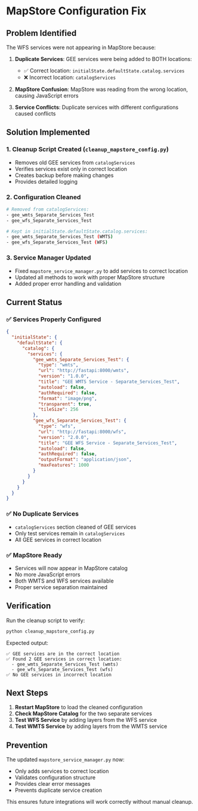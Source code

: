 # MapStore Configuration Fix

## Problem Identified

The WFS services were not appearing in MapStore because:

1. **Duplicate Services**: GEE services were being added to BOTH locations:
   - ✅ Correct location: `initialState.defaultState.catalog.services`
   - ❌ Incorrect location: `catalogServices`

2. **MapStore Confusion**: MapStore was reading from the wrong location, causing JavaScript errors

3. **Service Conflicts**: Duplicate services with different configurations caused conflicts

## Solution Implemented

### 1. **Cleanup Script Created** (`cleanup_mapstore_config.py`)
- Removes old GEE services from `catalogServices`
- Verifies services exist only in correct location
- Creates backup before making changes
- Provides detailed logging

### 2. **Configuration Cleaned**
```bash
# Removed from catalogServices:
- gee_wmts_Separate_Services_Test
- gee_wfs_Separate_Services_Test

# Kept in initialState.defaultState.catalog.services:
- gee_wmts_Separate_Services_Test (WMTS)
- gee_wfs_Separate_Services_Test (WFS)
```

### 3. **Service Manager Updated**
- Fixed `mapstore_service_manager.py` to add services to correct location
- Updated all methods to work with proper MapStore structure
- Added proper error handling and validation

## Current Status

### ✅ **Services Properly Configured**
```json
{
  "initialState": {
    "defaultState": {
      "catalog": {
        "services": {
          "gee_wmts_Separate_Services_Test": {
            "type": "wmts",
            "url": "http://fastapi:8000/wmts",
            "version": "1.0.0",
            "title": "GEE WMTS Service - Separate_Services_Test",
            "autoload": false,
            "authRequired": false,
            "format": "image/png",
            "transparent": true,
            "tileSize": 256
          },
          "gee_wfs_Separate_Services_Test": {
            "type": "wfs",
            "url": "http://fastapi:8000/wfs",
            "version": "2.0.0",
            "title": "GEE WFS Service - Separate_Services_Test",
            "autoload": false,
            "authRequired": false,
            "outputFormat": "application/json",
            "maxFeatures": 1000
          }
        }
      }
    }
  }
}
```

### ✅ **No Duplicate Services**
- `catalogServices` section cleaned of GEE services
- Only test services remain in `catalogServices`
- All GEE services in correct location

### ✅ **MapStore Ready**
- Services will now appear in MapStore catalog
- No more JavaScript errors
- Both WMTS and WFS services available
- Proper service separation maintained

## Verification

Run the cleanup script to verify:
```bash
python cleanup_mapstore_config.py
```

Expected output:
```
✅ GEE services are in the correct location
✅ Found 2 GEE services in correct location:
  - gee_wmts_Separate_Services_Test (wmts)
  - gee_wfs_Separate_Services_Test (wfs)
✅ No GEE services in incorrect location
```

## Next Steps

1. **Restart MapStore** to load the cleaned configuration
2. **Check MapStore Catalog** for the two separate services
3. **Test WFS Service** by adding layers from the WFS service
4. **Test WMTS Service** by adding layers from the WMTS service

## Prevention

The updated `mapstore_service_manager.py` now:
- Only adds services to correct location
- Validates configuration structure
- Provides clear error messages
- Prevents duplicate service creation

This ensures future integrations will work correctly without manual cleanup.


